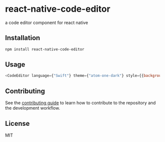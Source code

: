# react-native-code-editor

a code editor component for react native

## Installation

```sh
npm install react-native-code-editor
```

## Usage

```js
<CodeEditor language={"Swift"} theme={"atom-one-dark"} style={{backgroundColor: "#000000", height: 300, width: 200}} />
```

## Contributing

See the [contributing guide](CONTRIBUTING.md) to learn how to contribute to the repository and the development workflow.

## License

MIT
